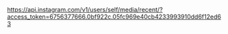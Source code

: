 https://api.instagram.com/v1/users/self/media/recent/?access_token=6756377666.0bf922c.05fc969e40cb4233993910dd6f12ed63